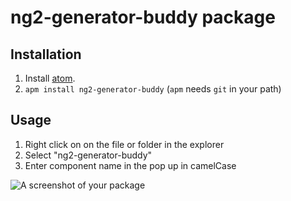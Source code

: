 # ng2-generator-buddy package

## Installation

1. Install [atom](https://atom.io).
2. `apm install ng2-generator-buddy` (`apm` needs `git` in your path)

## Usage

1. Right click on on the file or folder in the explorer
2. Select "ng2-generator-buddy"
3. Enter component name in the pop up in camelCase

![A screenshot of your package](https://cl.ly/2c1b333h3b0W/Screen%20Recording%202017-08-13%20at%2005.23%20PM.gif)
